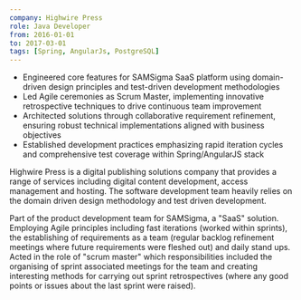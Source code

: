 ```yaml
---
company: Highwire Press
role: Java Developer
from: 2016-01-01
to: 2017-03-01
tags: [Spring, AngularJs, PostgreSQL]
---
```


<!--action-points-->

- Engineered core features for SAMSigma SaaS platform using domain-driven design principles and test-driven development methodologies
- Led Agile ceremonies as Scrum Master, implementing innovative retrospective techniques to drive continuous team improvement
- Architected solutions through collaborative requirement refinement, ensuring robust technical implementations aligned with business objectives
- Established development practices emphasizing rapid iteration cycles and comprehensive test coverage within Spring/AngularJS stack

<!--prose-->

Highwire Press is a digital publishing solutions company that provides a range of services including digital content development, access management and hosting. The software development team heavily relies on the domain driven design methodology and test driven development.

Part of the product development team for SAMSigma, a "SaaS" solution. Employing Agile principles including fast iterations (worked within sprints), the establishing of requirements as a team (regular backlog refinement meetings where future requirements were fleshed out) and daily stand ups. Acted in the role of "scrum master" which responsibilities included the organising of sprint associated meetings for the team and creating interesting methods for carrying out sprint retrospectives (where any good points or issues about the last sprint were raised).
